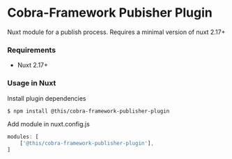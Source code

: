 # Cobra-Framework Pubisher Plugin
Nuxt module for a publish process. Requires a minimal version of nuxt 2.17+


### Requirements
- Nuxt 2.17+


### Usage in Nuxt

Install plugin dependencies
``` bash
$ npm install @this/cobra-framework-publisher-plugin
```

Add module in nuxt.config.js
``` js
modules: [
    ['@this/cobra-framework-publisher-plugin'],
]
```

